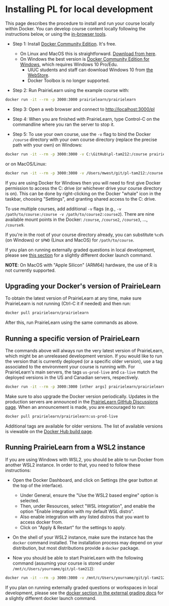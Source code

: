 # Installing PL for local development

This page describes the procedure to install and run your course locally within Docker. You can develop course content locally following the instructions below, or using the
[in-browser tools](getStarted.md).

- Step 1: Install [Docker Community Edition](https://www.docker.com/community-edition). It's free.

  - On Linux and MacOS this is straightforward. [Download from here](https://store.docker.com/search?type=edition&offering=community).
  - On Windows the best version is [Docker Community Edition for Windows](https://store.docker.com/editions/community/docker-ce-desktop-windows), which requires Windows 10 Pro/Edu.
    - UIUC students and staff can download Windows 10 from [the WebStore](https://webstore.illinois.edu/shop/product.aspx?zpid=2899).
    - Docker Toolbox is no longer supported.

- Step 2: Run PrairieLearn using the example course with:

```sh
docker run -it --rm -p 3000:3000 prairielearn/prairielearn
```

- Step 3: Open a web browser and connect to [http://localhost:3000/pl](http://localhost:3000/pl)

- Step 4: When you are finished with PrairieLearn, type Control-C on the commandline where you ran the server to stop it.

- Step 5: To use your own course, use the `-v` flag to bind the Docker `/course` directory with your own course directory (replace the precise path with your own) on Windows:

```sh
docker run -it --rm -p 3000:3000 -v C:\GitHub\pl-tam212:/course prairielearn/prairielearn
```

or on MacOS/Linux:

```sh
docker run -it --rm -p 3000:3000 -v /Users/mwest/git/pl-tam212:/course prairielearn/prairielearn
```

If you are using Docker for Windows then you will need to first give Docker permission to access the C: drive (or whichever drive your course directory is on). This can be done by right-clicking on the Docker "whale" icon in the taskbar, choosing "Settings", and granting shared access to the C: drive.

To use multiple courses, add additional `-v` flags (e.g., `-v /path/to/course:/course -v /path/to/course2:course2`). There are nine available mount points in the Docker: `/course`, `/course2`, `/course3`, ..., `/course9`.

If you're in the root of your course directory already, you can substitute `%cd%` (on Windows) or `$PWD` (Linux and MacOS) for `/path/to/course`.

If you plan on running externally graded questions in local development, please see [this section](../externalGrading/#running-locally-on-docker) for a slightly different docker launch command.

**NOTE**: On MacOS with "Apple Silicon" (ARM64) hardware, the use of R is not currently supported.

## Upgrading your Docker's version of PrairieLearn

To obtain the latest version of PrairieLearn at any time, make sure PrairieLearn is not running (Ctrl-C it if needed) and then run:

```sh
docker pull prairielearn/prairielearn
```

After this, run PrairieLearn using the same commands as above.

## Running a specific version of PrairieLearn

The commands above will always run the very latest version of PrairieLearn, which might be an unreleased development version. If you would like to run the version that is currently deployed (or a specific older version), use a tag associated to the environment your course is running with. For PrairieLearn's main servers, the tags `us-prod-live` and `ca-live` match the deployed versions in the US and Canadian servers, respectively.

```sh
docker run -it --rm -p 3000:3000 [other args] prairielearn/prairielearn:us-prod-live
```

Make sure to also upgrade the Docker version periodically. Updates in the production servers are announced in the [PrairieLearn GitHub Discussions page](https://github.com/PrairieLearn/PrairieLearn/discussions/categories/announcements). When an announcement is made, you are encouraged to run:

```sh
docker pull prairielearn/prairielearn:us-prod-live
```

Additional tags are available for older versions. The list of available versions is viewable on the [Docker Hub build page](https://hub.docker.com/r/prairielearn/prairielearn/builds/).

## Running PrairieLearn from a WSL2 instance

If you are using Windows with WSL2, you should be able to run Docker from another WSL2 instance. In order to that, you need to follow these instructions:

- Open the Docker Dashboard, and click on Settings (the gear button at the top of the interface).

  - Under General, ensure the "Use the WSL2 based engine" option is selected.
  - Then, under Resources, select "WSL integration", and enable the option "Enable integration with my default WSL distro".
  - Also enable integration with any listed distros that you want to access docker from.
  - Click on "Apply & Restart" for the settings to apply.

- On the shell of your WSL2 instance, make sure the instance has the `docker` command installed. The installation process may depend on your distribution, but most distributions provide a `docker` package.

- Now you should be able to start PrairieLearn with the following command (assuming your course is stored under `/mnt/c/Users/yourname/git/pl-tam212`):

```sh
docker run -it --rm -p 3000:3000 -v /mnt/c/Users/yourname/git/pl-tam212:/course prairielearn/prairielearn
```

If you plan on running externally graded questions or workspaces in local development, please see the [docker section in the external grading docs](../externalGrading/#running-locally-on-docker) for a slightly different docker launch command.
